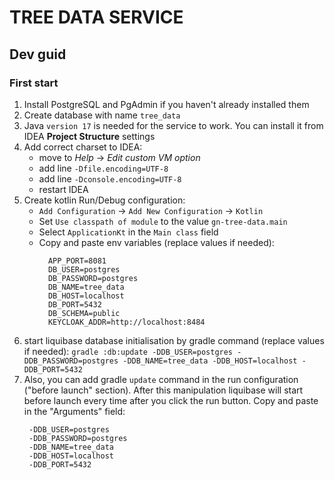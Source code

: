 # TREE DATA SERVICE

## Dev guid

### First start

1. Install PostgreSQL and PgAdmin if you haven't already installed them
2. Create database with name `tree_data`
3. Java `version 17` is needed for the service to work. You can install it from IDEA **Project Structure** settings
4. Add correct charset to IDEA:
    - move to  *Help* -> *Edit custom VM option*
    - add line `-Dfile.encoding=UTF-8`
    - add line `-Dconsole.encoding=UTF-8`
    - restart IDEA
5. Create kotlin Run/Debug configuration:
    - `Add Configuration` -> `Add New Configuration` -> `Kotlin`
    - Set `Use classpath of module` to the value `gn-tree-data.main`
    - Select `ApplicationKt` in the `Main class` field
    - Copy and paste env variables (replace values if needed):
      ```shell
        APP_PORT=8081
        DB_USER=postgres
        DB_PASSWORD=postgres
        DB_NAME=tree_data
        DB_HOST=localhost
        DB_PORT=5432
        DB_SCHEMA=public
        KEYCLOAK_ADDR=http://localhost:8484
      ```
6. start liquibase database initialisation by gradle command (replace values if needed): 
   `gradle :db:update -DDB_USER=postgres -DDB_PASSWORD=postgres -DDB_NAME=tree_data -DDB_HOST=localhost -DDB_PORT=5432`
7. Also, you can add gradle `update` command in the run configuration ("before launch" section).
   After this manipulation liquibase will start before launch every time after you click the run button.
   Copy and paste in the "Arguments" field:
   ```shell
    -DDB_USER=postgres
    -DDB_PASSWORD=postgres
    -DDB_NAME=tree_data
    -DDB_HOST=localhost
    -DDB_PORT=5432
   ```

